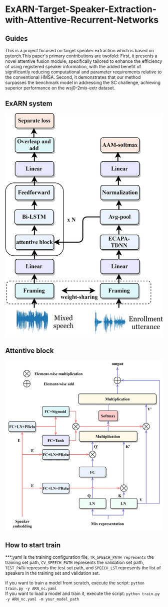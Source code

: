 # ExARN-Target-Speaker-Extraction-with-Attentive-Recurrent-Networks
## Guides
This is a project focused on target speaker extraction which is based on pytorch.This paper's primary contributions are twofold: First, it presents a novel attentive fusion module, specifically tailored to enhance the efficiency of using registered speaker information, with the added benefit of significantly reducing computational and parameter requirements relative to the conventional HMSA. Second, it demonstrates that our method surpasses the benchmark model in addressing the SC challenge, achieving superior performance on the wsj0-2mix-extr dataset.

## ExARN system
<div align=center><img src="https://github.com/shenpengjie/ExARN-Target-Speaker-Extraction-with-Attentive-Recurrent-Networks/blob/main/img/model.png"></div>

## Attentive block
<div align=center><img src="https://github.com/shenpengjie/ExARN-Target-Speaker-Extraction-with-Attentive-Recurrent-Networks/blob/main/img/self-attention.png"></div>

## How to start train
***.yaml is the training configuration file, `TR_SPEECH_PATH represents` the training set path, `CV_SPEECH_PATH` represents the validation set path, `TEST_PATH` represents the test set path, and `SPEECH_LST` represents the list of speakers in the training set and validation set.

If you want to train a model from scratch, execute the script: `python train.py -y ARN_nc.yaml `
<br>If you want to load a model and train it, execute the script: `python train.py -y ARN_nc.yaml -m your_model_path`



